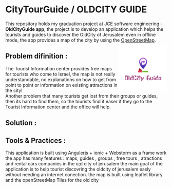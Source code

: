 # CityTourGuide / OLDCITY GUIDE
  This repository holds  my graduation project at JCE software engineering - **OldCityGuide app**, the project is to develop an application which helps the tourists and guides to discover the OldCity of Jerusalem even in offline mode, the app provides a map of the city by using the [OpenStreetMap](https://www.openstreetmap.org/#map=19/31.77659/35.22732).
<img align = "right" src = "https://github.com/linaza/CityTourGuide/blob/master/ab.png" width = 30%>

## Problem difinition :
  The Tourist Information center provides free maps for tourists who come to Israel, the map is not really understandable, no explanations on how to get from point to point or information on existing attractions in the city!<br/>
Another problem that many tourists get lost from their groups or guides, then its hard to find them, so the tourists find it easer if they go to the Tourist Information center and the office will help. 

## Solution :

## Tools & Practices :
This application is built using Angulerjs + ionic + Webstorm as a frame work 
the app has many features : maps, guides , groups , free tours , atractions and rental cars companies in the o;d city of jerusalem
the main goal of the application is to help tourist discovring the oldcity of jerusalem easly without needing an internet conection.
the map is built using leaflet library and the openStreetMap Tiles for the old city 


